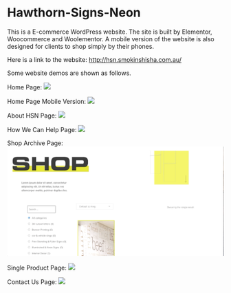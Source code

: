 # Hawthorn-Signs-Neon

This is a E-commerce WordPress website. The site is built by Elementor, Woocommerce and Woolementor. A mobile version of the website is also designed for clients to shop simply by their phones.

Here is a link to the website: http://hsn.smokinshisha.com.au/

Some website demos are shown as follows.

Home Page:
![](/Website%20Screenshot/Home%20Page.gif)

Home Page Mobile Version:
![](/Website%20Screenshot/Home%20Page%20Mobile%20Version.gif)

About HSN Page:
![](/Website%20Screenshot/About%20HSN%20Page.gif)

How We Can Help Page:
![](/Website%20Screenshot/How%20We%20Can%20Help%20Page.gif)

Shop Archive Page:
![](/Website%20Screenshot/Shop%20Archive%20Page.gif)

Single Product Page:
![](/Website%20Screenshot/Single%20Product%20Page.gif)

Contact Us Page:
![](/Website%20Screenshot/Contact%20Us%20Page.gif)
